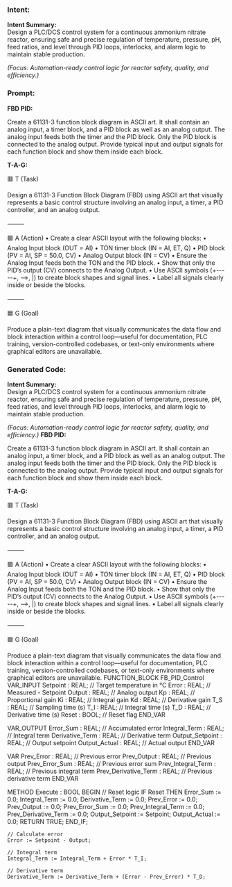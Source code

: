 ### Intent:
**Intent Summary:**  
Design a PLC/DCS control system for a continuous ammonium nitrate reactor, ensuring safe and precise regulation of temperature, pressure, pH, feed ratios, and level through PID loops, interlocks, and alarm logic to maintain stable production.  

*(Focus: Automation-ready control logic for reactor safety, quality, and efficiency.)*

### Prompt:
**FBD PID:**

Create a 61131-3 function block diagram in ASCII art. It shall contain an analog input, a timer block, and a PID block as well as an analog output. The analog input feeds both the timer and the PID block. Only the PID block is connected to the analog output. Provide typical input and output signals for each function block and show them inside each block.

**T-A-G:**

🟥 T (Task)

Design a 61131-3 Function Block Diagram (FBD) using ASCII art that visually represents a basic control structure involving an analog input, a timer, a PID controller, and an analog output.

⸻

🟩 A (Action)
	•	Create a clear ASCII layout with the following blocks:
	•	Analog Input block (OUT = AI)
	•	TON timer block (IN = AI, ET, Q)
	•	PID block (PV = AI, SP = 50.0, CV)
	•	Analog Output block (IN = CV)
	•	Ensure the Analog Input feeds both the TON and the PID block.
	•	Show that only the PID’s output (CV) connects to the Analog Output.
	•	Use ASCII symbols (+-----+, -->, |) to create block shapes and signal lines.
	•	Label all signals clearly inside or beside the blocks.

⸻

🟦 G (Goal)

Produce a plain-text diagram that visually communicates the data flow and block interaction within a control loop—useful for documentation, PLC training, version-controlled codebases, or text-only environments where graphical editors are unavailable.

### Generated Code:
**Intent Summary:**  
Design a PLC/DCS control system for a continuous ammonium nitrate reactor, ensuring safe and precise regulation of temperature, pressure, pH, feed ratios, and level through PID loops, interlocks, and alarm logic to maintain stable production.  

*(Focus: Automation-ready control logic for reactor safety, quality, and efficiency.)*
**FBD PID:**

Create a 61131-3 function block diagram in ASCII art. It shall contain an analog input, a timer block, and a PID block as well as an analog output. The analog input feeds both the timer and the PID block. Only the PID block is connected to the analog output. Provide typical input and output signals for each function block and show them inside each block.

**T-A-G:**

🟥 T (Task)

Design a 61131-3 Function Block Diagram (FBD) using ASCII art that visually represents a basic control structure involving an analog input, a timer, a PID controller, and an analog output.

⸻

🟩 A (Action)
	•	Create a clear ASCII layout with the following blocks:
	•	Analog Input block (OUT = AI)
	•	TON timer block (IN = AI, ET, Q)
	•	PID block (PV = AI, SP = 50.0, CV)
	•	Analog Output block (IN = CV)
	•	Ensure the Analog Input feeds both the TON and the PID block.
	•	Show that only the PID’s output (CV) connects to the Analog Output.
	•	Use ASCII symbols (+-----+, -->, |) to create block shapes and signal lines.
	•	Label all signals clearly inside or beside the blocks.

⸻

🟦 G (Goal)

Produce a plain-text diagram that visually communicates the data flow and block interaction within a control loop—useful for documentation, PLC training, version-controlled codebases, or text-only environments where graphical editors are unavailable.
FUNCTION_BLOCK FB_PID_Control
VAR_INPUT
    Setpoint : REAL; // Target temperature in °C
    Error : REAL; // Measured - Setpoint
    Output : REAL; // Analog output
    Kp : REAL; // Proportional gain
    Ki : REAL; // Integral gain
    Kd : REAL; // Derivative gain
    T_S : REAL; // Sampling time (s)
    T_I : REAL; // Integral time (s)
    T_D : REAL; // Derivative time (s)
    Reset : BOOL; // Reset flag
END_VAR

VAR_OUTPUT
    Error_Sum : REAL; // Accumulated error
    Integral_Term : REAL; // Integral term
    Derivative_Term : REAL; // Derivative term
    Output_Setpoint : REAL; // Output setpoint
    Output_Actual : REAL; // Actual output
END_VAR

VAR
    Prev_Error : REAL; // Previous error
    Prev_Output : REAL; // Previous output
    Prev_Error_Sum : REAL; // Previous error sum
    Prev_Integral_Term : REAL; // Previous integral term
    Prev_Derivative_Term : REAL; // Previous derivative term
END_VAR

METHOD Execute : BOOL
BEGIN
    // Reset logic
    IF Reset THEN
        Error_Sum := 0.0;
        Integral_Term := 0.0;
        Derivative_Term := 0.0;
        Prev_Error := 0.0;
        Prev_Output := 0.0;
        Prev_Error_Sum := 0.0;
        Prev_Integral_Term := 0.0;
        Prev_Derivative_Term := 0.0;
        Output_Setpoint := Setpoint;
        Output_Actual := 0.0;
        RETURN TRUE;
    END_IF;

    // Calculate error
    Error := Setpoint - Output;

    // Integral term
    Integral_Term := Integral_Term + Error * T_I;

    // Derivative term
    Derivative_Term := Derivative_Term + (Error - Prev_Error) * T_D;
